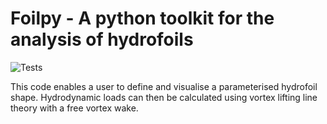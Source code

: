 # Foilpy - A python toolkit for the analysis of hydrofoils
![Tests](https://github.com/ss1870/Foilpy/actions/workflows/tests.yml/badge.svg)

This code enables a user to define and visualise a parameterised hydrofoil shape. Hydrodynamic loads can then be 
calculated using vortex lifting line theory with a free vortex wake.

